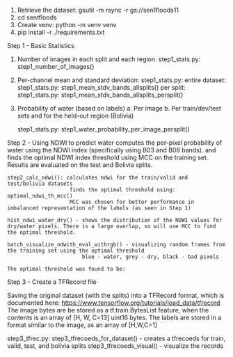 
1. Retrieve the dataset: gsutil -m rsync -r gs://sen1floods11
2. cd sentfloods
3. Create venv: python -m venv venv
4. pip install -r ./requirements.txt

Step 1 - Basic Statistics
1. Number of images in each split and each region.
    step1_stats.py: step1_number_of_images()
2. Per-channel mean and standard deviation:
    step1_stats.py: 
        entire dataset: step1_stats.py: step1_mean_stdv_bands_allsplits()
        per split: step1_stats.py: step1_mean_stdv_bands_allsplits_persplit()
    
3. Probability of water (based on labels)
    a. Per image
    b. Per train/dev/test sets and for the held-out region (Bolivia)
    
    step1_stats.py: step1_water_probability_per_image_persplit()


Step 2 - Using NDWI to predict water
computes the per-pixel probability of water using the NDWI index (specifically using B03 and B08 bands).
and finds the optimal NDWI index threshold using MCC on the training set. Results are evaluated on the test and Bolivia splits.

    step2_calc_ndwi(): calculates ndwi for the train/valid and test/bolivia datasets
                        finds the optimal threshold using: optimal_ndwi_th_mcc()
                        MCC was chosen for better performance in imbalanced representation of the labels (as seen in Step 1)

    hist_ndwi_water_dry() - shows the distribution of the NDWI values for dry/water pixels. There is a large overlap, so will use MCC to find the optimal threshold.

    batch_visualize_ndwith_eval_withrgb() - visualizing random frames from the training set using the optimal threshold
                            blue - water, grey - dry, black - bad pixels
    
    The optimal threshold was found to be: 


Step 3 - Create a TFRecord file

Saving the original dataset (with the splits) into a TFRecord format, which is documented here:
https://www.tensorflow.org/tutorials/load_data/tfrecord 
The image bytes are be stored as a tf.train.BytesList feature, when the contents is an array of [H, W, C=13] uint16 bytes. The labels are stored in a format similar to the image, as an array of [H,W,C=1]

step3_tfrec.py: step3_tfrecoeds_for_dataset() - creates a tfrecoeds for train, valid, test, and bolivia splits
                step3_tfrecoeds_visual() - visualize the records
